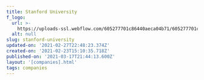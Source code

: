```yaml
---
title: Stanford University
f_logo:
  url: >-
    https://uploads-ssl.webflow.com/605277701c86440aeca04b71/605277701c86447786a04c98_stanfordwhite.png
  alt: null
slug: stanford-university
updated-on: '2021-02-27T22:48:23.374Z'
created-on: '2021-02-23T15:10:35.718Z'
published-on: '2021-03-17T21:44:13.600Z'
layout: '[companies].html'
tags: companies
---
```



